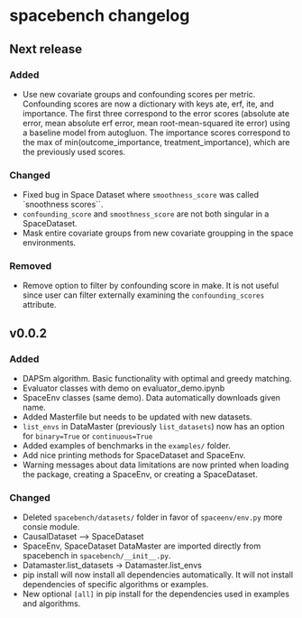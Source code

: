 # spacebench changelog

## Next release

### Added

- Use new covariate groups and confounding scores per metric. Confounding scores are now a dictionary with keys ate, erf, ite, and importance. The first three correspond to the error scores (absolute ate error, mean absolute erf error, mean root-mean-squared ite error) using a baseline model from autogluon. The importance scores correspond to the max of min(outcome_importance, treatment_importance), which are the previously used scores.


### Changed

- Fixed bug in Space Dataset where `smoothness_score` was called `snoothness scores``.
- `confounding_score` and `smoothness_score` are not both singular in a SpaceDataset. 
- Mask entire covariate groups from new covariate groupping in the space environments.
  
### Removed

- Remove option to filter by confounding score in make. It is not useful since user can filter externally examining the `confounding_scores` attribute.
  

## v0.0.2

### Added

- DAPSm algorithm. Basic functionality with optimal and greedy matching.
- Evaluator classes with demo on evaluator_demo.ipynb
- SpaceEnv classes (same demo). Data automatically downloads given name.
- Added Masterfile but needs to be updated with new datasets.
- `list_envs` in DataMaster (previously `list_datasets`) now has an option for `binary=True` or `continuous=True`
- Added examples of benchmarks in the `examples/` folder.
- Add nice printing methods for SpaceDataset and SpaceEnv.
- Warning messages about data limitations are now printed when loading the package, creating a SpaceEnv, or creating a SpaceDataset.

### Changed
- Deleted `spacebench/datasets/` folder in favor of `spaceenv/env.py` more consie module.
- CausalDataset --> SpaceDataset
- SpaceEnv, SpaceDataset DataMaster are imported directly from spacebench in `spacebench/__init__.py`.
- Datamaster.list_datasets -> Datamaster.list_envs
- pip install will now install all dependencies automatically. It will not install dependencies of specific algorithms or examples.
- New optional `[all]` in pip install for the dependencies used in examples and algorithms.